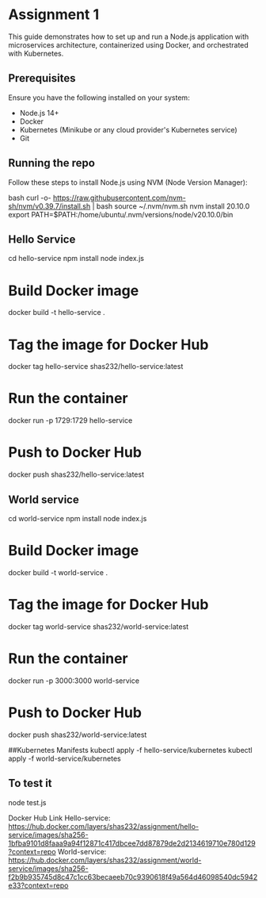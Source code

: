 # Assignment 1

This guide demonstrates how to set up and run a Node.js application with microservices architecture, containerized using Docker, and orchestrated with Kubernetes.

## Prerequisites
Ensure you have the following installed on your system:
- Node.js 14+
- Docker
- Kubernetes (Minikube or any cloud provider's Kubernetes service)
- Git

## Running the repo
Follow these steps to install Node.js using NVM (Node Version Manager):

bash
curl -o- https://raw.githubusercontent.com/nvm-sh/nvm/v0.39.7/install.sh | bash
source ~/.nvm/nvm.sh
nvm install 20.10.0
export PATH=$PATH:/home/ubuntu/.nvm/versions/node/v20.10.0/bin

## Hello Service 

cd hello-service
npm install
node index.js
# Build Docker image
docker build -t hello-service .
# Tag the image for Docker Hub
docker tag hello-service shas232/hello-service:latest
# Run the container
docker run -p 1729:1729 hello-service
# Push to Docker Hub
docker push shas232/hello-service:latest

## World service
cd world-service
npm install
node index.js
# Build Docker image
docker build -t world-service .
# Tag the image for Docker Hub
docker tag world-service shas232/world-service:latest
# Run the container
docker run -p 3000:3000 world-service
# Push to Docker Hub
docker push shas232/world-service:latest

##Kubernetes Manifests
kubectl apply -f hello-service/kubernetes
kubectl apply -f world-service/kubernetes

## To test it
node test.js

Docker Hub Link
Hello-service: https://hub.docker.com/layers/shas232/assignment/hello-service/images/sha256-1bfba9101d8faaa9a94f12871c417dbcee7dd87879de2d2134619710e780d129?context=repo
World-service: https://hub.docker.com/layers/shas232/assignment/world-service/images/sha256-f2b9b935745d8c47c1cc63becaeeb70c9390618f49a564d46098540dc5942e33?context=repo
